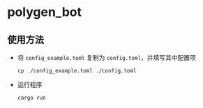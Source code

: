 # polygen_bot

## 使用方法

- 将 `config_example.toml` 复制为 `config.toml`，并填写其中配置项
  ```shell
  cp ./config_example.toml ./config.toml
  ```
- 运行程序
  ```shell
  cargo run
  ```